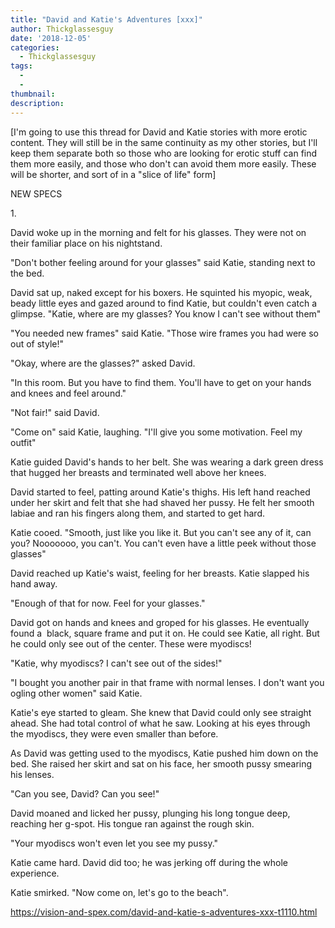 ```yaml
---
title: "David and Katie's Adventures [xxx]"
author: Thickglassesguy
date: '2018-12-05'
categories:
  - Thickglassesguy
tags:
  - 
  - 
thumbnail: 
description: 
---
```


[I'm going to use this thread for David and Katie stories with more erotic content. They will still be in the same continuity as my other stories, but I'll keep them separate both so those who are looking for erotic stuff can find them more easily, and those who don't can avoid them more easily. These will be shorter, and sort of in a "slice of life" form]

NEW SPECS

1. 

David woke up in the morning and felt for his glasses. They were not on their familiar place on his nightstand.

"Don't bother feeling around for your glasses" said Katie, standing next to the bed.

David sat up, naked except for his boxers. He squinted his myopic, weak, beady little eyes and gazed around to find Katie, but couldn't even catch a glimpse. "Katie, where are my glasses? You know I can't see without them"

"You needed new frames" said Katie. "Those wire frames you had were so out of style!"

"Okay, where are the glasses?" asked David.

"In this room. But you have to find them. You'll have to get on your hands and knees and feel around."

"Not fair!" said David.

"Come on" said Katie, laughing. "I'll give you some motivation. Feel my outfit"

Katie guided David's hands to her belt. She was wearing a dark green dress that hugged her breasts and terminated well above her knees.

David started to feel, patting around Katie's thighs. His left hand reached under her skirt and felt that she had shaved her pussy. He felt her smooth labiae and ran his fingers along them, and started to get hard.

Katie cooed. "Smooth, just like you like it. But you can't see any of it, can you? Nooooooo, you can't. You can't even have a little peek without those glasses"

David reached up Katie's waist, feeling for her breasts. Katie slapped his hand away.

"Enough of that for now. Feel for your glasses."

David got on hands and knees and groped for his glasses. He eventually found a  black, square frame and put it on. He could see Katie, all right. But he could only see out of the center. These were myodiscs!

"Katie, why myodiscs? I can't see out of the sides!"

"I bought you another pair in that frame with normal lenses. I don't want you ogling other women" said Katie.

Katie's eye started to gleam. She knew that David could only see straight ahead. She had total control of what he saw. Looking at his eyes through the myodiscs, they were even smaller than before.

As David was getting used to the myodiscs, Katie pushed him down on the bed. She raised her skirt and sat on his face, her smooth pussy smearing his lenses.

"Can you see, David? Can you see!"

David moaned and licked her pussy, plunging his long tongue deep, reaching her g-spot. His tongue ran against the rough skin.

"Your myodiscs won't even let you see my pussy."

Katie came hard. David did too; he was jerking off during the whole experience.

Katie smirked. "Now come on, let's go to the beach".

https://vision-and-spex.com/david-and-katie-s-adventures-xxx-t1110.html
